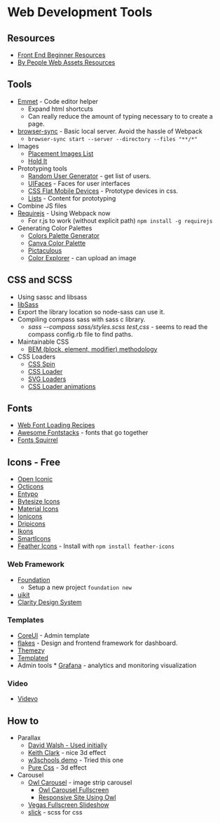 # Web Development Tools

## Resources
* [Front End Beginner Resources](https://github.com/thedaviddias/Resources-Front-End-Beginner)
* [By People Web Assets Resources](https://www.bypeople.com)

## Tools
* [Emmet](http://emmet.io) - Code editor helper
    * Expand html shortcuts
    * Can really reduce the amount of typing necessary to to create a page.
* [browser-sync](https://browsersync.io/) - Basic local server. Avoid the hassle of Webpack
  * `browser-sync start --server --directory --files "**/*"`
* Images
  * [Placement Images List](https://www.hanselman.com/blog/TheInternetsBestPlaceholderImageSitesForWebDevelopment.aspx)
  * [Hold It](http://www.placehold.it)
* Prototyping tools
  * [Random User Generator](https://randomuser.me/) - get list of users.
  * [UIFaces](http://uifaces.com/) - Faces for user interfaces
  * [CSS Flat Mobile Devices](https://marvelapp.github.io/devices.css/) - Prototype devices in css.
  * [Lists](http://www.lists.design/) - Content for prototyping
*  Combine JS files
  * [Requirejs](http://requirejs.org/) - Using Webpack now
    * For r.js to work (without explicit path) `npm install -g requirejs`
* Generating Color Palettes
  * [Colors Palette Generator](http://www.cssdrive.com/imagepalette/index.php)
  * [Canva Color Palette](https://www.canva.com/color-palette/)
  * [Pictaculous](http://www.pictaculous.com/)
  * [Color Explorer](http://www.colorexplorer.com/imageimport.aspx) - can upload an image

## CSS and SCSS
* Using sassc and libsass
* [libSass](https://github.com/sass/libsass)
* Export the library location so node-sass can use it.
* Compiling compass sass with sass c library.
	* *sass --compass sass/styles.scss test,css* - seems to read the compass config.rb file to find paths.
* Maintainable CSS
  * [BEM (block, element, modifier) methodology](https://en.bem.info/methodology/quick-start/)
* CSS Loaders
    * [CSS Spin](https://webkul.github.io/csspin/)
    * [CSS Loader](http://www.raphaelfabeni.com.br/css-loader/)
    * [SVG Loaders](http://samherbert.net/svg-loaders/)
    * [CSS Loader animations](https://connoratherton.com/loaders)

## Fonts
* [Web Font Loading Recipes](https://github.com/zachleat/web-font-loading-recipes)
* [Awesome Fontstacks](http://www.awesome-fontstacks.com) - fonts that go together
* [Fonts Squirrel](https://www.fontsquirrel.com)

## Icons - Free
* [Open Iconic](https://useiconic.com/open/) 
* [Octicons](https://octicons.github.com/)
* [Entypo](http://www.entypo.com/)
* [Bytesize Icons](https://github.com/danklammer/bytesize-icons)
* [Material Icons](https://material.io/icons/)
* [Ionicons](http://ionicons.com/)
* [Dripicons](http://demo.amitjakhu.com/dripicons/)
* [Ikons](http://ikons.piotrkwiatkowski.co.uk/)
* [SmartIcons](http://glyph.smarticons.co/)
* [Feather Icons](https://feathericons.com/) - Install with `npm install feather-icons`

### Web Framework
* [Foundation](http://foundation.zurb.com/)
    * Setup a new project ```foundation new```
* [uikit](https://getuikit.com/v2/index.html)
* [Clarity Design System](https://vmware.github.io/clarity/)

### Templates
* [CoreUI](http://coreui.io/) - Admin template
* [flakes](http://getflakes.com/) - Design and frontend framework for dashboard.
* [Themezy](https://www.themezy.com/)
* [Templated](https://templated.co/)
* Admin tools
		* [Grafana](https://grafana.com/) - analytics and monitoring visualization

### Video
* [Videvo](https://www.videvo.net/)

## How to
* Parallax
  * [David Walsh - Used initially](https://davidwalsh.name/parallax)
  * [Keith Clark](http://keithclark.co.uk/articles/pure-css-parallax-websites/) - nice 3d effect
  * [w3schools demo](https://www.w3schools.com/howto/tryhow_css_parallax_demo.htm) - Tried this one
  * [Pure Css](https://alligator.io/css/pure-css-parallax/) - 3d effect
* Carousel
  * [Owl Carousel](https://owlcarousel2.github.io/OwlCarousel2/) - image strip carousel
    * [Owl Carousel Fullscreen](https://codepen.io/ingvi/pen/gaOzYe)
    * [Responsive Site Using Owl](http://www.creativebloq.com/web-design/build-responsive-sites-foundation-11513848)
  * [Vegas Fullscreen Slideshow](http://vegas.jaysalvat.com/)
  * [slick](https://kenwheeler.github.io/slick/) - scss for css
